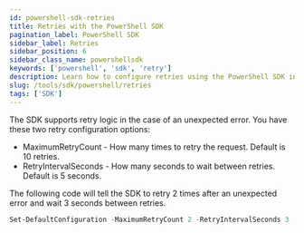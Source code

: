 ```yaml
---
id: powershell-sdk-retries
title: Retries with the PowerShell SDK
pagination_label: PowerShell SDK
sidebar_label: Retries
sidebar_position: 6
sidebar_class_name: powershellsdk
keywords: ['powershell', 'sdk', 'retry']
description: Learn how to configure retries using the PowerShell SDK in this guide.
slug: /tools/sdk/powershell/retries
tags: ['SDK']
---
```



The SDK supports retry logic in the case of an unexpected error. You have these two retry configuration options:

* MaximumRetryCount - How many times to retry the request. Default is 10 retries.
* RetryIntervalSeconds - How many seconds to wait between retries. Default is 5 seconds.

The following code will tell the SDK to retry 2 times after an unexpected error and wait 3 seconds between retries.

```powershell
Set-DefaultConfiguration -MaximumRetryCount 2 -RetryIntervalSeconds 3
```

